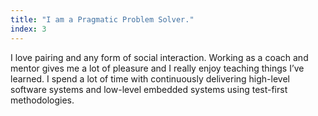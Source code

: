 ```yaml
---
title: "I am a Pragmatic Problem Solver."
index: 3
---
```


I love pairing and any form of social interaction. Working as a coach and
mentor gives me a lot of pleasure and I really enjoy teaching things I’ve
learned. I spend a lot of time with continuously delivering high-level software
systems and low-level embedded systems using test-first methodologies. 
